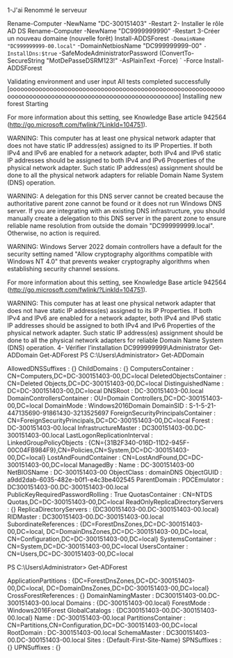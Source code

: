 1-J'ai  Renommé le serveuur

Rename-Computer -NewName "DC-300151403" -Restart
2- Installer le rôle AD DS
Rename-Computer -NewName "DC9999999990" -Restart
3-Créer un nouveau domaine (nouvelle forêt)
Install-ADDSForest `
    -DomainName "DC999999999-00.local" `
    -DomainNetbiosName "DC999999999-00" `
    -InstallDns:$true `
    -SafeModeAdministratorPassword (ConvertTo-SecureString "MotDePasseDSRM123!" -AsPlainText -Force) `
    -Force
  Install-ADDSForest

  Validating environment and user input
      All tests completed successfully                                                                                       [oooooooooooooooooooooooooooooooooooooooooooooooooooooooooooooooooooooooooooooooooooooooooooooooooooooooooo]
      Installing new forest Starting

For more information about this setting, see Knowledge Base article 942564
(http://go.microsoft.com/fwlink/?LinkId=104751).

WARNING: This computer has at least one physical network adapter that does not have static IP address(es) assigned to
its IP Properties. If both IPv4 and IPv6 are enabled for a network adapter, both IPv4 and IPv6 static IP addresses
should be assigned to both IPv4 and IPv6 Properties of the physical network adapter. Such static IP address(es)
assignment should be done to all the physical network adapters for reliable Domain Name System (DNS) operation.

WARNING: A delegation for this DNS server cannot be created because the authoritative parent zone cannot be found or it
 does not run Windows DNS server. If you are integrating with an existing DNS infrastructure, you should manually
create a delegation to this DNS server in the parent zone to ensure reliable name resolution from outside the domain
"DC999999999.local". Otherwise, no action is required.

WARNING: Windows Server 2022 domain controllers have a default for the security setting named "Allow cryptography
algorithms compatible with Windows NT 4.0" that prevents weaker cryptography algorithms when establishing security
channel sessions.

For more information about this setting, see Knowledge Base article 942564
(http://go.microsoft.com/fwlink/?LinkId=104751).

WARNING: This computer has at least one physical network adapter that does not have static IP address(es) assigned to
its IP Properties. If both IPv4 and IPv6 are enabled for a network adapter, both IPv4 and IPv6 static IP addresses
should be assigned to both IPv4 and IPv6 Properties of the physical network adapter. Such static IP address(es)
assignment should be done to all the physical network adapters for reliable Domain Name System (DNS) operation.
4-  Vérifier l’installation
DC999999999\Administrator
Get-ADDomain
Get-ADForest
PS C:\Users\Administrator> Get-ADDomain


AllowedDNSSuffixes                 : {}
ChildDomains                       : {}
ComputersContainer                 : CN=Computers,DC=DC-300151403-00,DC=local
DeletedObjectsContainer            : CN=Deleted Objects,DC=DC-300151403-00,DC=local
DistinguishedName                  : DC=DC-300151403-00,DC=local
DNSRoot                            : DC-300151403-00.local
DomainControllersContainer         : OU=Domain Controllers,DC=DC-300151403-00,DC=local
DomainMode                         : Windows2016Domain
DomainSID                          : S-1-5-21-447135690-91861430-3213525697
ForeignSecurityPrincipalsContainer : CN=ForeignSecurityPrincipals,DC=DC-300151403-00,DC=local
Forest                             : DC-300151403-00.local
InfrastructureMaster               : DC300151403-00.DC-300151403-00.local
LastLogonReplicationInterval       :
LinkedGroupPolicyObjects           : {CN={31B2F340-016D-11D2-945F-00C04FB984F9},CN=Policies,CN=System,DC=DC-300151403-00,DC=local}
LostAndFoundContainer              : CN=LostAndFound,DC=DC-300151403-00,DC=local
ManagedBy                          :
Name                               : DC-300151403-00
NetBIOSName                        : DC-300151403-00
ObjectClass                        : domainDNS
ObjectGUID                         : a9dd2dab-6035-482e-b0f1-e4c3be402545
ParentDomain                       :
PDCEmulator                        : DC300151403-00.DC-300151403-00.local
PublicKeyRequiredPasswordRolling   : True
QuotasContainer                    : CN=NTDS Quotas,DC=DC-300151403-00,DC=local
ReadOnlyReplicaDirectoryServers    : {}
ReplicaDirectoryServers            : {DC300151403-00.DC-300151403-00.local}
RIDMaster                          : DC300151403-00.DC-300151403-00.local
SubordinateReferences              : {DC=ForestDnsZones,DC=DC-300151403-00,DC=local, DC=DomainDnsZones,DC=DC-300151403-00,DC=local, CN=Configuration,DC=DC-300151403-00,DC=local}
SystemsContainer                   : CN=System,DC=DC-300151403-00,DC=local
UsersContainer                     : CN=Users,DC=DC-300151403-00,DC=local

PS C:\Users\Administrator> Get-ADForest


ApplicationPartitions : {DC=ForestDnsZones,DC=DC-300151403-00,DC=local, DC=DomainDnsZones,DC=DC-300151403-00,DC=local}
CrossForestReferences : {}
DomainNamingMaster    : DC300151403-00.DC-300151403-00.local
Domains               : {DC-300151403-00.local}
ForestMode            : Windows2016Forest
GlobalCatalogs        : {DC300151403-00.DC-300151403-00.local}
Name                  : DC-300151403-00.local
PartitionsContainer   : CN=Partitions,CN=Configuration,DC=DC-300151403-00,DC=local
RootDomain            : DC-300151403-00.local
SchemaMaster          : DC300151403-00.DC-300151403-00.local
Sites                 : {Default-First-Site-Name}
SPNSuffixes           : {}
UPNSuffixes           : {}

